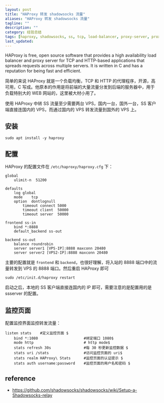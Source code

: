 ```yaml
---
layout: post
title: "HAProxy 转发 shadowsocks 流量"
aliases: "HAProxy 转发 shadowsocks 流量"
tagline: ""
description: ""
category: 经验总结
tags: [haproxy, shadowsocks, ss, tcp, load-balancer, proxy-server, proxy, ]
last_updated:
---
```


HAProxy is free, open source software that provides a high availability load balancer and proxy server for TCP and HTTP-based applications that spreads requests across multiple servers. It is written in C and has a reputation for being fast and efficient.

简单的来说 HAProxy 就是一个负载均衡，TCP 和 HTTP 的代理程序，开源，高可用，C 写成。他原本的作用是将前端的大量流量分发到后端的服务器中，用于负载特别大的 WEB 网站的，这里被大材小用了。

使用 HAProxy 中转 SS 流量至少需要两台 VPS，国内一台，国外一台，SS 客户端直接连国内的 VPS，而通过国内的 VPS 转发流量到国外的 VPS 上。

## 安装

    sudo apt install -y haproxy

## 配置
HAProxy 的配置文件在 `/etc/haproxy/haproxy.cfg` 下：

    global
        ulimit-n  51200

    defaults
        log global
        mode    tcp
        option  dontlognull
            timeout connect 5000
            timeout client  50000
            timeout server  50000

    frontend ss-in
        bind *:8888
        default_backend ss-out

    backend ss-out
		balance roundrobin
        server server1 [VPS-IP]:8888 maxconn 20480
        server server2 [VPS2-IP]:8888 maxconn 20480

主要的配置就是 `frontend` 和 `backend`，也很好理解，将入站的 8888 端口中的流量转发到 VPS 的 8888 端口。然后重启 HAProxy 即可

    sudo /etc/init.d/haproxy restart

启动之后，本地的 SS 客户端直接连国内的 IP 即可，需要注意的是配置用的是 ssserver 的配置。

## 监控页面
配置监控界面监控转发流量：

	listen stats    #定义监控页面 $
		bind *:1080                     #绑定端口 1080$
		mode http                       # http mode$
		stats refresh 30s               #每 30 秒更新监控数据 $
		stats uri /stats                #访问监控页面的 uri$
		stats realm HAProxy\ Stats      #监控页面的认证提示 $
		stats auth username:password    #监控页面的用户名和密码 $


## reference

- <https://github.com/shadowsocks/shadowsocks/wiki/Setup-a-Shadowsocks-relay>
